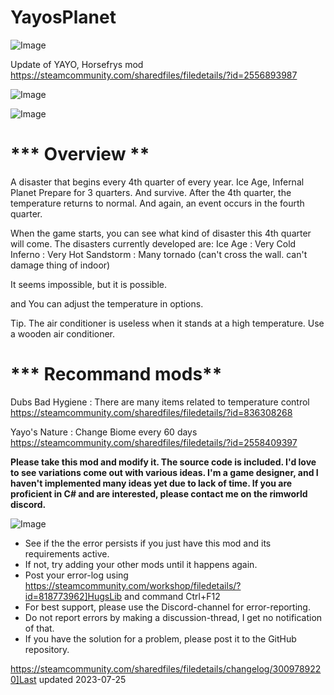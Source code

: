 # YayosPlanet

![Image](https://i.imgur.com/buuPQel.png)

Update of YAYO, Horsefrys mod https://steamcommunity.com/sharedfiles/filedetails/?id=2556893987

![Image](https://i.imgur.com/pufA0kM.png)

	
![Image](https://i.imgur.com/Z4GOv8H.png)

# *** Overview **


A disaster that begins every 4th quarter of every year. Ice Age, Infernal Planet
Prepare for 3 quarters. And survive.
After the 4th quarter, the temperature returns to normal. And again, an event occurs in the fourth quarter.

When the game starts, you can see what kind of disaster this 4th quarter will come.
The disasters currently developed are:
Ice Age : Very Cold
Inferno : Very Hot
Sandstorm : Many tornado (can't cross the wall. can't damage thing of indoor)

It seems impossible, but it is possible.

and You can adjust the temperature in options.


Tip. The air conditioner is useless when it stands at a high temperature. Use a wooden air conditioner.



# *** Recommand mods**


Dubs Bad Hygiene : There are many items related to temperature control
https://steamcommunity.com/sharedfiles/filedetails/?id=836308268

Yayo's Nature : Change Biome every 60 days
https://steamcommunity.com/sharedfiles/filedetails/?id=2558409397




**Please take this mod and modify it. The source code is included.
I'd love to see variations come out with various ideas.
I'm a game designer, and I haven't implemented many ideas yet due to lack of time.
If you are proficient in C# and are interested, please contact me on the rimworld discord.**

![Image](https://i.imgur.com/PwoNOj4.png)



-  See if the the error persists if you just have this mod and its requirements active.
-  If not, try adding your other mods until it happens again.
-  Post your error-log using https://steamcommunity.com/workshop/filedetails/?id=818773962]HugsLib and command Ctrl+F12
-  For best support, please use the Discord-channel for error-reporting.
-  Do not report errors by making a discussion-thread, I get no notification of that.
-  If you have the solution for a problem, please post it to the GitHub repository.


https://steamcommunity.com/sharedfiles/filedetails/changelog/3009789220]Last updated 2023-07-25
